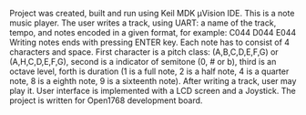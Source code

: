 Project was created, built and run using Keil MDK µVision IDE.
This is a note music player. The user writes a track, using UART: a name of the track, tempo, and notes encoded in a given format, for example: C044 D044 E044 
Writing notes ends with pressing ENTER key. Each note has to consist of 4 characters and space. First character is a pitch class: (A,B,C,D,E,F,G) or (A,H,C,D,E,F,G), second is a indicator of semitone (0, # or b), third is an octave level, forth is duration (1 is a full note, 2 is a half note, 4 is a quarter note, 8 is a eighth note, 9 is a sixteenth note).
After writing a track, user may play it. User interface is implemented with a LCD screen and a Joystick.
The project is written for Open1768 development board.
